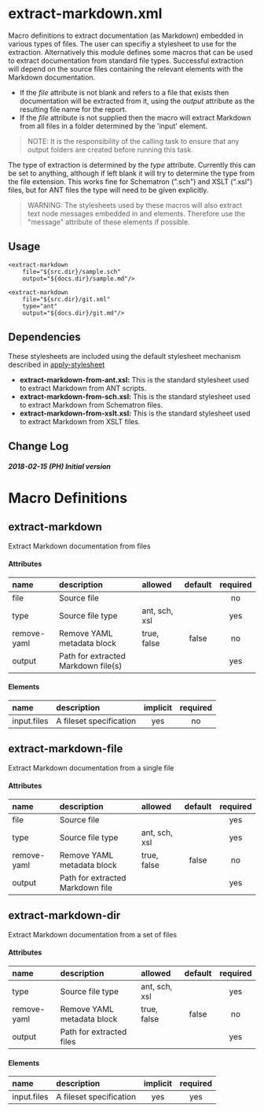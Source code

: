 # extract-markdown.xml

Macro definitions to extract documentation (as Markdown) embedded in various types
of files. The user can specifiy a stylesheet to use for the extraction. Alternatively this
module defines some macros that can be used to extract documentation from standard file
types. Successful extraction will depend on the source files containing the relevant
elements with the Markdown documentation.

* If the _file_ attribute is not blank and refers to a file that exists then documentation
will be extracted from it, using the _output_ attribute as the resulting file name for the report.
* If the _file_ attribute is not supplied then the macro will extract Markdown from all files
in a folder determined by the 'input' element.

> NOTE: It is the responsibility of the calling task to ensure that any output folders are
created before running this task.

The type of extraction is determined by the *type* attribute. Currently this can be set to anything,
although if left blank it will try to determine the type from the file extension. This works fine
for Schematron (".sch") and XSLT (".xsl") files, but for ANT files the type will need to be given
explicitly.

> WARNING: The stylesheets used by these macros will also extract text node messages
embedded in <echo> and <fail> elements. Therefore use the "message" attribute
of these elements if possible.

## Usage

```
<extract-markdown
	file="${src.dir}/sample.sch"
	output="${docs.dir}/sample.md"/>
```

```
<extract-markdown
	file="${src.dir}/git.xml"
	type="ant"
	output="${docs.dir}/git.md"/>
```

## Dependencies

These stylesheets are included using the default stylesheet mechanism described in
[apply-stylesheet](apply-stylesheet.html)

* __extract-markdown-from-ant.xsl:__ This is the standard stylesheet
used to extract Markdown from ANT scripts.
* __extract-markdown-from-sch.xsl:__ This is the standard stylesheet
used to extract Markdown from Schematron files.
* __extract-markdown-from-xslt.xsl:__ This is the standard stylesheet
used to extract Markdown from XSLT files.


## Change Log

##### 2018-02-15 (PH) Initial version

    
# Macro Definitions

## extract-markdown

Extract Markdown documentation from files

#### Attributes

| name | description | allowed | default | required |
| :--- | :---------- | :------ | :-----: | :------: |
| file | Source file |  |  | no | 
| type | Source file type  | ant, sch, xsl |  | yes | 
| remove-yaml | Remove YAML metadata block  | true, false | false | no | 
| output | Path for extracted Markdown file(s) |  |  | yes | 
#### Elements

| name | description | implicit | required |
| :--- | :---------- | :------: | :------: |
| input.files | A fileset specification | yes | no | 

## extract-markdown-file

Extract Markdown documentation from a single file

#### Attributes

| name | description | allowed | default | required |
| :--- | :---------- | :------ | :-----: | :------: |
| file | Source file |  |  | yes | 
| type | Source file type  | ant, sch, xsl |  | yes | 
| remove-yaml | Remove YAML metadata block  | true, false | false | no | 
| output | Path for extracted Markdown file |  |  | yes | 

## extract-markdown-dir

Extract Markdown documentation from a set of files

#### Attributes

| name | description | allowed | default | required |
| :--- | :---------- | :------ | :-----: | :------: |
| type | Source file type  | ant, sch, xsl |  | yes | 
| remove-yaml | Remove YAML metadata block  | true, false | false | no | 
| output | Path for extracted files |  |  | yes | 
#### Elements

| name | description | implicit | required |
| :--- | :---------- | :------: | :------: |
| input.files | A fileset specification | yes | yes | 
